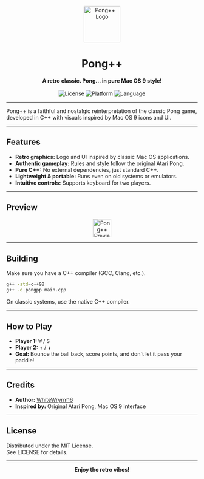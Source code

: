 <p align="center">
  <img src="image1.png" width="96" alt="Pong++ Logo"/>
</p>

<h1 align="center">Pong++</h1>

<p align="center">
  <b>A retro classic. Pong… in pure Mac OS 9 style!</b>
  <br>
  <br>
  <img src="https://img.shields.io/badge/License-MIT-blue" alt="License"/>
  <img src="https://img.shields.io/badge/Platform-Mac_OS_9-blue" alt="Platform"/>
  <img src="https://img.shields.io/badge/Language-C++-blue" alt="Language"/>
  
</p>

---

Pong++ is a faithful and nostalgic reinterpretation of the classic Pong game, developed in C++ with visuals inspired by Mac OS 9 icons and UI.

---

## Features

- **Retro graphics:** Logo and UI inspired by classic Mac OS applications.
- **Authentic gameplay:** Rules and style follow the original Atari Pong.
- **Pure C++:** No external dependencies, just standard C++.
- **Lightweight & portable:** Runs even on old systems or emulators.
- **Intuitive controls:** Supports keyboard for two players.

---

## Preview

<p align="center">
  <img src="" width="48" alt="Pong++ Preview"/>
</p>

---

## Building

Make sure you have a C++ compiler (GCC, Clang, etc.).

```sh
g++ -std=c++98
g++ -o pongpp main.cpp
```

On classic systems, use the native C++ compiler.

---

## How to Play

- **Player 1:** <kbd>W</kbd> / <kbd>S</kbd>
- **Player 2:** <kbd>↑</kbd> / <kbd>↓</kbd>
- **Goal:** Bounce the ball back, score points, and don't let it pass your paddle!

---

## Credits

- **Author:** [WhiteWryrm16](https://github.com/WhiteWryrm16)
- **Inspired by:** Original Atari Pong, Mac OS 9 interface

---

## License

Distributed under the MIT License.  
See LICENSE for details.

---

<p align="center">
  <b>Enjoy the retro vibes!</b>
</p>